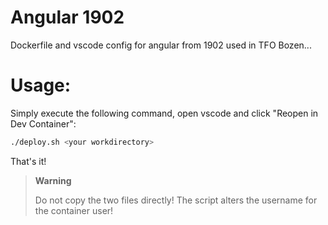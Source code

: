 # Angular 1902
Dockerfile and vscode config for angular from 1902 used in TFO Bozen...

# Usage:
Simply execute the following command, open vscode and click "Reopen in Dev Container":
```bash
./deploy.sh <your workdirectory>
```
That's it!

> **Warning**
>
> Do not copy the two files directly! The script alters the username for the container user!
